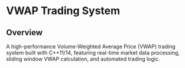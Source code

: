# VWAP Trading System

## Overview
A high-performance Volume-Weighted Average Price (VWAP) trading system built with C++11/14, featuring real-time market data processing, sliding window VWAP calculation, and automated trading logic.
